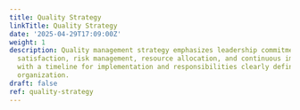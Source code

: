 ```yaml
---
title: Quality Strategy
linkTitle: Quality Strategy
date: '2025-04-29T17:09:00Z'
weight: 1
description: Quality management strategy emphasizes leadership commitment, customer
  satisfaction, risk management, resource allocation, and continuous improvement,
  with a timeline for implementation and responsibilities clearly defined across the
  organization.
draft: false
ref: quality-strategy
---
```


